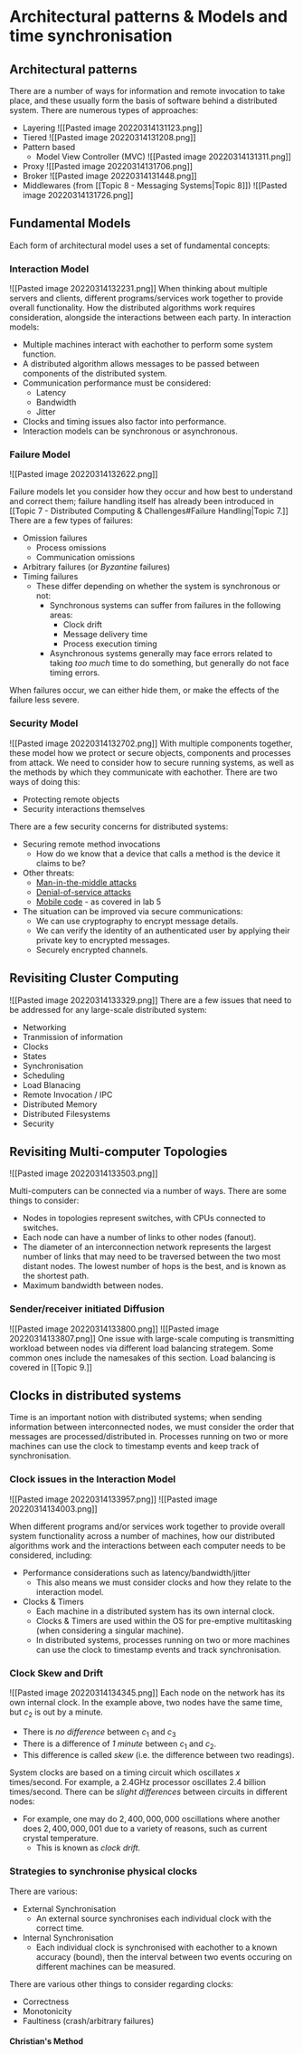 # Architectural patterns & Models and time synchronisation

## Architectural patterns

There are a number of ways for information and remote invocation to take place, and these usually form the basis of software behind a distributed system. There are numerous types of approaches:
- Layering
![[Pasted image 20220314131123.png]]
- Tiered
![[Pasted image 20220314131208.png]]
- Pattern based
	- Model View Controller (MVC)
![[Pasted image 20220314131311.png]]
- Proxy
![[Pasted image 20220314131706.png]]
- Broker
![[Pasted image 20220314131448.png]]
- Middlewares (from [[Topic 8 - Messaging Systems|Topic 8]])
![[Pasted image 20220314131726.png]]

## Fundamental Models
Each form of architectural model uses a set of fundamental concepts:

### Interaction Model
![[Pasted image 20220314132231.png]]
When thinking about multiple servers and clients, different programs/services work together to provide overall functionality. How the distributed algorithms work requires consideration, alongside the interactions between each party. In interaction models:

- Multiple machines interact with eachother to perform some system function.
- A distributed algorithm allows messages to be passed between components of the distributed system.
- Communication performance must be considered:
	- Latency
	- Bandwidth
	- Jitter
- Clocks and timing issues also factor into performance.
- Interaction models can be synchronous or asynchronous.

### Failure Model
![[Pasted image 20220314132622.png]]

Failure models let you consider how they occur and how best to understand and correct them; failure handling itself has already been introduced in [[Topic 7 - Distributed Computing & Challenges#Failure Handling|Topic 7.]] There are a few types of failures:

- Omission failures
	- Process omissions
	- Communication omissions
- Arbitrary failures (or *Byzantine* failures)
- Timing failures
	- These differ depending on whether the system is synchronous or not:
		- Synchronous systems can suffer from failures in the following areas:
			- Clock drift
			- Message delivery time
			- Process execution timing
		- Asynchronous systems generally may face errors related to taking *too much* time to do something, but generally do not face timing errors.

When failures occur, we can either hide them, or make the effects of the failure less severe.

### Security Model
![[Pasted image 20220314132702.png]]
With multiple components together, these model how we protect or secure objects, components and processes from attack. We need to consider how to secure running systems, as well as the methods by which they communicate with eachother. There are two ways of doing this:
- Protecting remote objects
- Security interactions themselves

There are a few security concerns for distributed systems:
- Securing remote method invocations
	- How do we know that a device that calls a method is the device it claims to be?
- Other threats:
	- [Man-in-the-middle attacks](https://en.wikipedia.org/wiki/Man-in-the-middle_attack)
	- [Denial-of-service attacks](https://en.wikipedia.org/wiki/Denial-of-service_attack)
	- [Mobile code](https://en.wikipedia.org/wiki/Code_mobility) - as covered in lab 5
- The situation can be improved via secure communications:
	- We can use cryptography to encrypt message details.
	- We can verify the identity of an authenticated user by applying their private key to encrypted messages.
	- Securely encrypted channels.

## Revisiting Cluster Computing
![[Pasted image 20220314133329.png]]
There are a few issues that need to be addressed for any large-scale distributed system:
- Networking
- Tranmission of information
- Clocks
- States
- Synchronisation
- Scheduling
- Load Blanacing
- Remote Invocation / IPC
- Distributed Memory
- Distributed Filesystems
- Security

## Revisiting Multi-computer Topologies
![[Pasted image 20220314133503.png]]

Multi-computers can be connected via a number of ways. There are some things to consider:
- Nodes in topologies represent switches, with CPUs connected to switches.
- Each node can have a number of links to other nodes (fanout).
- The diameter of an interconnection network represents the largest number of links that may need to be traversed between the two most distant nodes. The lowest number of hops is the best, and is known as the shortest path.
- Maximum bandwidth between nodes.

### Sender/receiver initiated Diffusion
![[Pasted image 20220314133800.png]]
![[Pasted image 20220314133807.png]]
One issue with large-scale computing is transmitting workload between nodes via different load balancing strategem. Some common ones include the namesakes of this section. Load balancing is covered in [[Topic 9.]]

## Clocks in distributed systems
Time is an important notion with distributed systems; when sending information between interconnected nodes, we must consider the order that messages are processed/distributed in. Processes running on two or more machines can use the clock to timestamp events and keep track of synchronisation.

### Clock issues in the Interaction Model
![[Pasted image 20220314133957.png]]
![[Pasted image 20220314134003.png]]

When different programs and/or services work together to provide overall system functionality across a number of machines, how our distributed algorithms work and the interactions between each computer needs to be considered, including:

- Performance considerations such as latency/bandwidth/jitter
	- This also means we must consider clocks and how they relate to the interaction model.
- Clocks & Timers
	- Each machine in a distributed system has its own internal clock.
	- Clocks & Timers are used within the OS for pre-emptive multitasking (when considering a singular machine).
	- In distributed systems, processes running on two or more machines can use the clock to timestamp events and track synchronisation.

### Clock Skew and Drift
![[Pasted image 20220314134345.png]]
Each node on the network has its own internal clock. In the example above, two nodes have the same time, but $c_2$ is out by a minute.
- There is *no difference* between $c_1$ and $c_3$ 
- There is a difference of *1 minute* between $c_1$ and $c_2$.
- This difference is called *skew* (i.e. the difference between two readings).

System clocks are based on a timing circuit which oscillates $x$ times/second. For example, a 2.4GHz processor oscillates 2.4 billion times/second. There can be *slight differences* between circuits in different nodes:
- For example, one may do $2,400,000,000$ oscillations where another does $2,400,000,001$ due to a variety of reasons, such as current crystal temperature.
	- This is known as *clock drift.*

### Strategies to synchronise physical clocks
There are various:
- External Synchronisation
	- An external source synchronises each individual clock with the correct time.
- Internal Synchronisation
	- Each individual clock is synchronised with eachother to a known accuracy (bound), then the interval between two events occuring on different machines can be measured.

There are various other things to consider regarding clocks:
- Correctness
- Monotonicity
- Faultiness (crash/arbitrary failures)

#### Christian's Method
